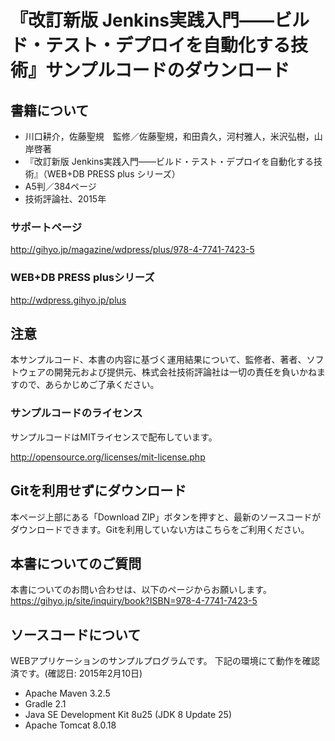 # 『改訂新版 Jenkins実践入門――ビルド・テスト・デプロイを自動化する技術』サンプルコードのダウンロード

## 書籍について
- 川口耕介，佐藤聖規　監修／佐藤聖規，和田貴久，河村雅人，米沢弘樹，山岸啓著
- 『改訂新版 Jenkins実践入門――ビルド・テスト・デプロイを自動化する技術』（WEB+DB PRESS plus シリーズ）
- A5判／384ページ
- 技術評論社、2015年

### サポートページ
http://gihyo.jp/magazine/wdpress/plus/978-4-7741-7423-5

### WEB+DB PRESS plusシリーズ
http://wdpress.gihyo.jp/plus

## 注意
本サンプルコード、本書の内容に基づく運用結果について、監修者、著者、ソフトウェアの開発元および提供元、株式会社技術評論社は一切の責任を負いかねますので、あらかじめご了承ください。

### サンプルコードのライセンス
サンプルコードはMITライセンスで配布しています。

http://opensource.org/licenses/mit-license.php

## Gitを利用せずにダウンロード
本ページ上部にある「Download ZIP」ボタンを押すと、最新のソースコードがダウンロードできます。Gitを利用していない方はこちらをご利用ください。

## 本書についてのご質問
本書についてのお問い合わせは、以下のページからお願いします。
https://gihyo.jp/site/inquiry/book?ISBN=978-4-7741-7423-5

## ソースコードについて
WEBアプリケーションのサンプルプログラムです。
下記の環境にて動作を確認済です。(確認日: 2015年2月10日)
* Apache Maven 3.2.5
* Gradle 2.1
* Java SE Development Kit 8u25 (JDK 8 Update 25)
* Apache Tomcat 8.0.18 

